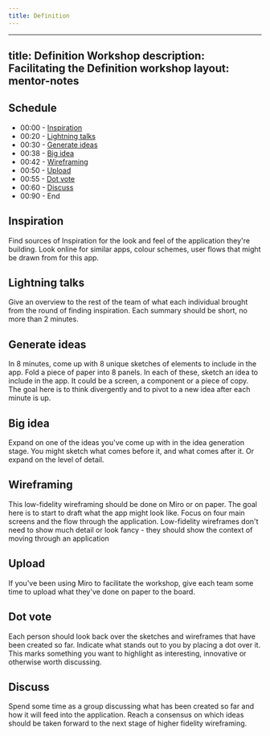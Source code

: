 ```yaml
---
title: Definition
---
```


---
title: Definition Workshop
description: Facilitating the Definition workshop
layout: mentor-notes
---

## Schedule

- 00:00 - [Inspiration](#inspiration)
- 00:20 - [Lightning talks](#lightning-talks)
- 00:30 - [Generate ideas](#generate-ideas)
- 00:38 - [Big idea](#big-idea)
- 00:42 - [Wireframing](#wireframing)
- 00:50 - [Upload](#upload)
- 00:55 - [Dot vote](#dot-vote)
- 00:60 - [Discuss](#discuss)
- 00:90 - End

## Inspiration

Find sources of Inspiration for the look and feel of the application they're building. Look online for similar apps, colour schemes, user flows that might be drawn from for this app.

## Lightning talks

Give an overview to the rest of the team of what each individual brought from the round of finding inspiration. Each summary should be short, no more than 2 minutes.

## Generate ideas

In 8 minutes, come up with 8 unique sketches of elements to include in the app. Fold a piece of paper into 8 panels. In each of these, sketch an idea to include in the app. It could be a screen, a component or a piece of copy. The goal here is to think divergently and to pivot to a new idea after each minute is up.

## Big idea

Expand on one of the ideas you've come up with in the idea generation stage. You might sketch what comes before it, and what comes after it. Or expand on the level of detail.

## Wireframing

This low-fidelity wireframing should be done on Miro or on paper. The goal here is to start to draft what the app might look like. Focus on four main screens and the flow through the application. Low-fidelity wireframes don't need to show much detail or look fancy - they should show the context of moving through an application

## Upload

If you've been using Miro to facilitate the workshop, give each team some time to upload what they've done on paper to the board.

## Dot vote

Each person should look back over the sketches and wireframes that have been created so far. Indicate what stands out to you by placing a dot over it. This marks something you want to highlight as interesting, innovative or otherwise worth discussing.

## Discuss

Spend some time as a group discussing what has been created so far and how it will feed into the application. Reach a consensus on which ideas should be taken forward to the next stage of higher fidelity wireframing.

